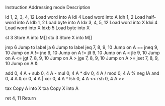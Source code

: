   Instruction      Addressing mode      Description

  ld               1, 2, 3, 4, 12       Load word into A
  ldi              4                    Load word into A
  ldh              1, 2                 Load half-word into A
  ldb              1, 2                 Load byte into A
  ldx              3, 4, 5, 12          Load word into X
  ldxi             4                    Load word into X
  ldxb             5                    Load byte into X

  st               3                    Store A into M[]
  stx              3                    Store X into M[]

  jmp              6                    Jump to label
  ja               6                    Jump to label
  jeq              7, 8, 9, 10          Jump on A == <x>
  jneq             9, 10                Jump on A != <x>
  jne              9, 10                Jump on A != <x>
  jlt              9, 10                Jump on A <  <x>
  jle              9, 10                Jump on A <= <x>
  jgt              7, 8, 9, 10          Jump on A >  <x>
  jge              7, 8, 9, 10          Jump on A >= <x>
  jset             7, 8, 9, 10          Jump on A &  <x>

  add              0, 4                 A + <x>
  sub              0, 4                 A - <x>
  mul              0, 4                 A * <x>
  div              0, 4                 A / <x>
  mod              0, 4                 A % <x>
  neg                                   !A
  and              0, 4                 A & <x>
  or               0, 4                 A | <x>
  xor              0, 4                 A ^ <x>
  lsh              0, 4                 A << <x>
  rsh              0, 4                 A >> <x>

  tax                                   Copy A into X
  txa                                   Copy X into A

  ret              4, 11                Return

